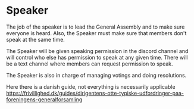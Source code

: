 # Speaker
The job of the speaker is to lead the General Assembly and to make sure everyone is heard. Also, the Speaker must make sure that members don't speak at the same time.

The Speaker will be given speaking permission in the discord channel and will control who else has permission to speak at any given time. There will be a text channel where members can request permission to speak.

The Speaker is also in charge of managing votings and doing resolutions.

Here there is a danish guide, not everything is necessarily applicable https://frivillighed.dk/guides/dirigentens-otte-typiske-udfordringer-paa-foreningens-generalforsamling
